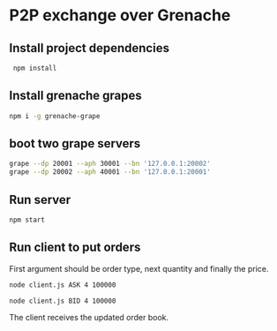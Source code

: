 # P2P exchange over Grenache

## Install project dependencies

```bash
 npm install
 ```
## Install grenache grapes

```bash
npm i -g grenache-grape
```

## boot two grape servers

```bash
grape --dp 20001 --aph 30001 --bn '127.0.0.1:20002'
grape --dp 20002 --aph 40001 --bn '127.0.0.1:20001'
```
## Run server

```bash
npm start
```

## Run client to put orders

First argument should be order type, next quantity and finally the price.

```bash
node client.js ASK 4 100000
```

```bash
node client.js BID 4 100000
```

The client receives the updated order book.


